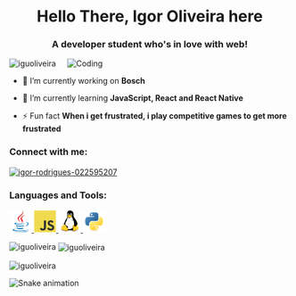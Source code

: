 <h1 align="center">Hello There, Igor Oliveira here</h1>
<h3 align="center">A developer student who's in love with web!</h3>
<img align="right" alt="Coding" width="400" src="https://i.pinimg.com/originals/e4/26/70/e426702edf874b181aced1e2fa5c6cde.gif">

<p align="left"> <img src="https://komarev.com/ghpvc/?username=iguoliveira&label=Visitors&color=e63dbb&style=flat-square" alt="iguoliveira" /> </p>

- 🔭 I’m currently working on **Bosch**

- 🌱 I’m currently learning **JavaScript, React and React Native**

- ⚡ Fun fact **When i get frustrated, i play competitive games to get more frustrated**

<h3 align="left">Connect with me:</h3>
<p align="left">
<a href="https://linkedin.com/in/igor-rodrigues-022595207" target="blank"><img align="center" src="https://raw.githubusercontent.com/rahuldkjain/github-profile-readme-generator/master/src/images/icons/Social/linked-in-alt.svg" alt="igor-rodrigues-022595207" height="30" width="40" /></a>
</p>

<h3 align="left">Languages and Tools:</h3>
<p align="left"> <a href="https://www.java.com" target="_blank" rel="noreferrer"> <img src="https://raw.githubusercontent.com/devicons/devicon/master/icons/java/java-original.svg" alt="java" width="40" height="40"/> </a> <a href="https://developer.mozilla.org/en-US/docs/Web/JavaScript" target="_blank" rel="noreferrer"> <img src="https://raw.githubusercontent.com/devicons/devicon/master/icons/javascript/javascript-original.svg" alt="javascript" width="40" height="40"/> </a> <a href="https://www.linux.org/" target="_blank" rel="noreferrer"> <img src="https://raw.githubusercontent.com/devicons/devicon/master/icons/linux/linux-original.svg" alt="linux" width="40" height="40"/> </a> <a href="https://www.python.org" target="_blank" rel="noreferrer"> <img src="https://raw.githubusercontent.com/devicons/devicon/master/icons/python/python-original.svg" alt="python" width="40" height="40"/> </a> </p>

<p><img align="left" src="https://github-readme-stats.vercel.app/api/top-langs?username=iguoliveira&show_icons=true&theme=dark&locale=en&layout=compact" alt="iguoliveira" /></p>

<p>&nbsp;<img align="center" src="https://github-readme-stats.vercel.app/api?username=iguoliveira&show_icons=true&theme=dark&locale=en" alt="iguoliveira" /></p>

<p><img align="center" src="https://github-readme-streak-stats.herokuapp.com/?user=iguoliveira&theme=dark" alt="iguoliveira" /></p>

![Snake animation](https://github.com/iguoliveira/iguoliveira/blob/output/github-contribution-grid-snake.svg)
